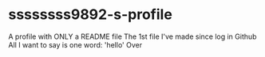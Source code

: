 # ssssssss9892-s-profile
A profile with ONLY a README file
The 1st file I've made since log in Github
All I want to say is one word: 'hello'
Over
